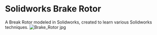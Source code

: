 # Solidworks Brake Rotor
A Break Rotor modeled in Solidworks, created to learn various Solidworks techniques.
![Brake_Rotor jpg](https://github.com/user-attachments/assets/57f2a5e8-acf9-4da8-997e-8fe2334a1bf8)
